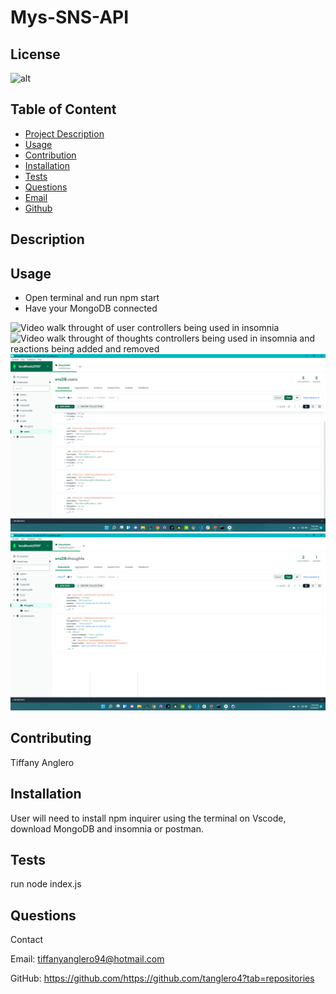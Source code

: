 # Mys-SNS-API

 ## License
![alt](https://img.shields.io/badge/License--blue)
          
## Table of Content 
- [Project Description](#Description)
- [Usage](#Usage)
- [Contribution](#Contribution)
- [Installation](#Installation)
- [Tests](#Tests)
- [Questions](#Questions)
- [Email](#Email)
- [Github](#Github)
## Description

## Usage
- Open terminal and run npm start
- Have your MongoDB connected


![Video walk throught of user controllers being used in insomnia](./Assets/image/user.gif)
![Video walk throught of thoughts controllers being used in insomnia and reactions being added and removed](./Assets/image/Thought-Reaction.gif)
![MongoDB showing all user arrays for snsDB](./Assets/image/user-mongoDB.png)
![MongoDB showing all thought and reaction arrays for snsDB](./Assets/image/ThoughtsDB.png)

## Contributing
Tiffany Anglero

## Installation
User will need to install npm inquirer using the terminal on Vscode, download MongoDB and insomnia or postman. 


## Tests
run node index.js

## Questions 
Contact

Email: tiffanyanglero94@hotmail.com

GitHub: https://github.com/https://github.com/tanglero4?tab=repositories   
